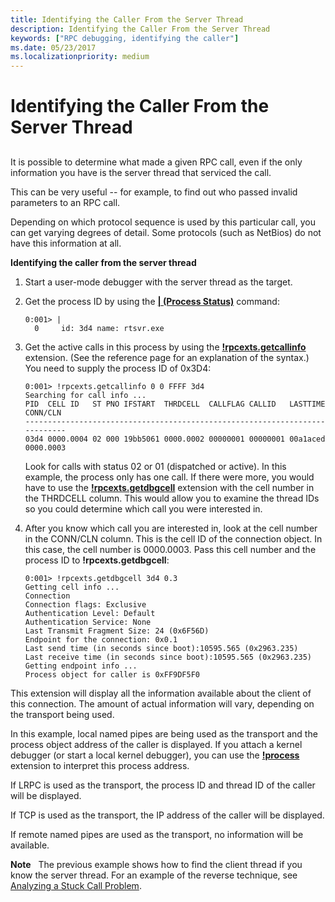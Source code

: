 ```yaml
---
title: Identifying the Caller From the Server Thread
description: Identifying the Caller From the Server Thread
keywords: ["RPC debugging, identifying the caller"]
ms.date: 05/23/2017
ms.localizationpriority: medium
---
```


# Identifying the Caller From the Server Thread


## <span id="ddk_identifying_the_caller_from_the_server_thread_dbg"></span><span id="DDK_IDENTIFYING_THE_CALLER_FROM_THE_SERVER_THREAD_DBG"></span>


It is possible to determine what made a given RPC call, even if the only information you have is the server thread that serviced the call.

This can be very useful -- for example, to find out who passed invalid parameters to an RPC call.

Depending on which protocol sequence is used by this particular call, you can get varying degrees of detail. Some protocols (such as NetBios) do not have this information at all.

**Identifying the caller from the server thread**

1.  Start a user-mode debugger with the server thread as the target.

2.  Get the process ID by using the [**| (Process Status)**](---process-status-.md) command:
    ```dbgcmd
    0:001> |
      0     id: 3d4 name: rtsvr.exe
    ```

3.  Get the active calls in this process by using the [**!rpcexts.getcallinfo**](-rpcexts-getcallinfo.md) extension. (See the reference page for an explanation of the syntax.) You need to supply the process ID of 0x3D4:

    ```dbgcmd
    0:001> !rpcexts.getcallinfo 0 0 FFFF 3d4
    Searching for call info ...
    PID  CELL ID   ST PNO IFSTART  THRDCELL  CALLFLAG CALLID   LASTTIME CONN/CLN
    ----------------------------------------------------------------------------
    03d4 0000.0004 02 000 19bb5061 0000.0002 00000001 00000001 00a1aced 0000.0003
    ```

    Look for calls with status 02 or 01 (dispatched or active). In this example, the process only has one call. If there were more, you would have to use the [**!rpcexts.getdbgcell**](-rpcexts-getdbgcell.md) extension with the cell number in the THRDCELL column. This would allow you to examine the thread IDs so you could determine which call you were interested in.

4.  After you know which call you are interested in, look at the cell number in the CONN/CLN column. This is the cell ID of the connection object. In this case, the cell number is 0000.0003. Pass this cell number and the process ID to **!rpcexts.getdbgcell**:
    ```dbgcmd
    0:001> !rpcexts.getdbgcell 3d4 0.3
    Getting cell info ...
    Connection
    Connection flags: Exclusive
    Authentication Level: Default
    Authentication Service: None
    Last Transmit Fragment Size: 24 (0x6F56D)
    Endpoint for the connection: 0x0.1
    Last send time (in seconds since boot):10595.565 (0x2963.235)
    Last receive time (in seconds since boot):10595.565 (0x2963.235)
    Getting endpoint info ...
    Process object for caller is 0xFF9DF5F0
    ```

This extension will display all the information available about the client of this connection. The amount of actual information will vary, depending on the transport being used.

In this example, local named pipes are being used as the transport and the process object address of the caller is displayed. If you attach a kernel debugger (or start a local kernel debugger), you can use the [**!process**](-process.md) extension to interpret this process address.

If LRPC is used as the transport, the process ID and thread ID of the caller will be displayed.

If TCP is used as the transport, the IP address of the caller will be displayed.

If remote named pipes are used as the transport, no information will be available.

**Note**   The previous example shows how to find the client thread if you know the server thread. For an example of the reverse technique, see [Analyzing a Stuck Call Problem](analyzing-a-stuck-call-problem.md).

 

 

 





